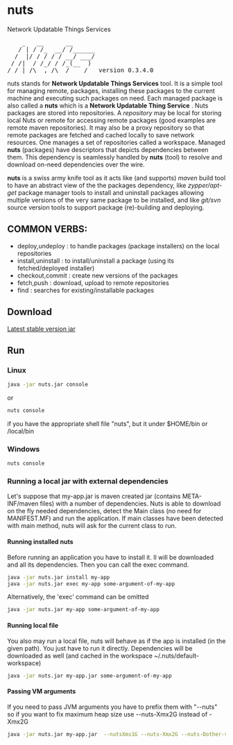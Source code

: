 # nuts
Network Updatable Things Services
<pre>
    _   __      __
   / | / /_  __/ /______
  /  |/ / / / / __/ ___/
 / /|  / /_/ / /_(__  )
/_/ |_/\__,_/\__/____/   version 0.3.4.0
</pre>

nuts stands for **Network Updatable Things Services** tool. It is a simple tool  for managing remote,
packages, installing these  packages to the current machine and executing such  packages on need.
Each managed package  is also called a **nuts** which  is a **Network Updatable Thing Service** .
Nuts packages are  stored  into repositories. A  *repository*  may be local for  storing local Nuts
or remote for accessing  remote packages (good examples  are  remote maven  repositories). It may
also be a proxy repository so that remote packages are fetched and cached locally to save network
resources.
One manages a set of repositories called a  workspace. Managed **nuts**  (packages)  have descriptors
that depicts dependencies between them. This dependency is seamlessly handled by  **nuts**  (tool) to
resolve and download on-need dependencies over the wire.

**nuts** is a swiss army knife tool as it acts like (and supports) *maven* build tool to have an abstract
view of the the  packages dependency, like  *zypper/apt-get*  package manager tools  to  install and
uninstall packages allowing multiple versions of the very same package to  be installed, and like
*git/svn* source version tools to support package (re)-building and deploying.

## COMMON VERBS:
+ deploy,undeploy   : to handle packages (package installers) on the local repositories
+ install,uninstall : to install/uninstall a package (using its fetched/deployed installer)
+ checkout,commit   : create new versions of the packages
+ fetch,push        : download, upload to remote repositories
+ find              : searches for existing/installable packages

## Download

[Latest stable version jar](https://github.com/thevpc/nuts/raw/master/nuts/deploy/nuts.jar)

## Run
### Linux
```bash
java -jar nuts.jar console
```
or
```bash
nuts console
```
if you have the appropriate shell file "nuts", but it under $HOME/bin or /local/bin
### Windows
```bash
nuts console
```

### Running a local jar with external dependencies
Let's suppose that my-app.jar is maven created jar (contains META-INF/maven files) with a number of dependencies. Nuts 
is able to download on the fly needed dependencies, detect the Main class (no need for MANIFEST.MF) and run the 
application. If main classes have been detected with main method, nuts will ask for the current class to run.

#### Running installed nuts
Before running an application you have to install it. Il will be downloaded and all its dependencies. Then you can call the exec command.

```bash
java -jar nuts.jar install my-app
java -jar nuts.jar exec my-app some-argument-of-my-app
```

Alternatively, the 'exec' command can be omitted

```bash
java -jar nuts.jar my-app some-argument-of-my-app
```

#### Running local file
You also may run a local file, nuts will behave as if the app is installed (in the given path). You just have to run it 
directly. Dependencies will be downloaded as well (and cached in the workspace ~/.nuts/default-workspace)

```bash
java -jar nuts.jar my-app.jar some-argument-of-my-app
```

#### Passing VM arguments
If you need to pass JVM arguments you have to prefix them with "--nuts" so if you want to fix maximum heap size use 
--nuts-Xmx2G instead of -Xmx2G

```bash
java -jar nuts.jar my-app.jar  --nutsXms1G --nuts-Xmx2G --nuts-Dother-vm-arg=3 some-argument-of-my-app some-app-argument
```




